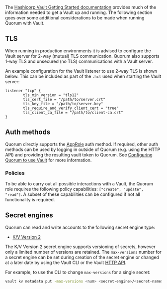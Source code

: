 The [Hashicorp Vault Getting Started documentation](https://learn.hashicorp.com/vault/) provides much of the information needed to get a Vault up and running.  The following section goes over some additional considerations to be made when running Quorum with Vault.

## TLS
When running in production environments it is advised to configure the Vault server for 2-way (mutual) TLS communication.  Quorum also supports 1-way TLS and unsecured (no TLS) communications with a Vault server.

An example configuration for the Vault listener to use 2-way TLS is shown below.  This can be included as part of the `.hcl` used when starting the Vault server:

```
listener "tcp" {
        tls_min_version = "tls12"
        tls_cert_file = "/path/to/server.crt"
        tls_key_file = "/path/to/server.key"
        tls_require_and_verify_client_cert = "true"
        tls_client_ca_file = "/path/to/client-ca.crt"
}
```

## Auth methods
Quorum directly supports the [AppRole](https://www.vaultproject.io/docs/auth/approle.html) auth method.  If required, other auth methods can be used by logging in outside of Quorum (e.g. using the HTTP API) and providing the resulting vault token to Quorum.  See [Configuring Quorum to use Vault](Using-accounts-stored-in-Vault.md) for more information.

### Policies
To be able to carry out all possible interactions with a Vault, the Quorum role requires the following policy capabilities: `["create", "update", "read"]`.  A subset of these capabilities can be configured if not all functionality is required.

## Secret engines
Quorum can read and write accounts to the following secret engine type:

- [K/V Version 2](https://www.vaultproject.io/docs/secrets/kv/kv-v2.html)

The K/V Version 2 secret engine supports versioning of secrets, however only a limited number of versions are retained.  The `max-versions` number for a secret engine can be  set during creation of the secret engine or changed at a later date by using the Vault CLI or the Vault [HTTP API](https://www.vaultproject.io/api/secret/kv/kv-v2.html).

For example, to use the CLI to change `max-versions` for a single secret:
``` bash
vault kv metadata put -max-versions <num> <secret-engine>/<secret-name>
``` 
